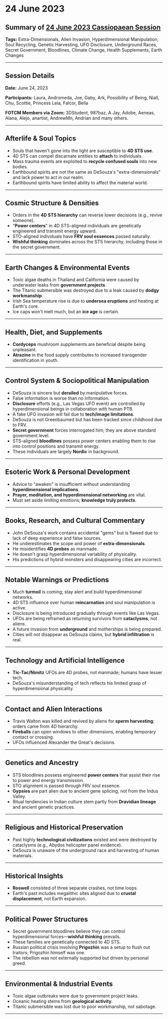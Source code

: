 # 24 June 2023

## Summary of [24 June 2023 Cassiopaean Session](https://cassiopaea.org/forum/threads/session-24-june-2023.53520/)

**Tags:** Extra-Dimensionals, Alien Invasion, Hyperdimensional Manipulation, Soul Recycling, Genetic Harvesting, UFO Disclosure, Underground Races, Secret Government, Bloodlines, Climate Change, Health Supplements, Earth Changes

---

## Session Details

**Date:** June 24, 2023

**Participants:** Laura, Andromeda, Joe, Gaby, Ark, Possibility of Being, Niall, Chu, Scottie, Princess Leia, Falcor, Bella

**FOTCM Members via Zoom:** 3DStudent, 987baz, A Jay, Adobe, Aeneas, Alana, Alejo, anartist, AndrewMn, Andrian and many others.

---

## Afterlife & Soul Topics

- Souls that haven't gone into the light are susceptible to **4D STS use**.
- 4D STS can compel discarnate entities to **attach** to individuals.
- Mass trauma events are exploited to **recycle confused souls** into new bodies.
- Earthbound spirits are not the same as DeSouza's "extra-dimensionals" and lack power to act in our realm.
- Earthbound spirits have limited ability to affect the material world.

---

## Cosmic Structure & Densities

- Orders in the **4D STS hierarchy** can reverse lower decisions (e.g., revive someone).
- "**Power centers**" in 4D STS-aligned individuals are genetically engineered and transmit energy upward.
- STO-aligned individuals have **FRV soul essences** passed naturally.
- **Wishful thinking** dominates across the STS hierarchy, including those in the secret government.

---

## Earth Changes & Environmental Events

- Toxic algae deaths in Thailand and California were caused by underwater leaks from **government projects**.
- The Titanic submersible was destroyed due to a leak caused by **dodgy workmanship**.
- Irish Sea temperature rise is due to **undersea eruptions** and heating at Earth's core.
- Ice caps won't melt much, but an **ice age** is certain.

---

## Health, Diet, and Supplements

- **Cordyceps** mushroom supplements are beneficial despite being unpleasant.
- **Atrazine** in the food supply contributes to increased transgender identification in youth.

---

## Control System & Sociopolitical Manipulation

- DeSouza is sincere but **derailed** by manipulative forces.
- False information is worse than no information.
- **Disclosure** efforts (e.g., Las Vegas UFO event) are controlled by hyperdimensional beings in collaboration with human PTB.
- A fake UFO invasion will fail due to **tech/image limitations**.
- DeSouza is not Greenbaumed but has been tracked since childhood due to FRV.
- **Secret government** forces interrogated him; they are above standard government level.
- STS-aligned **bloodlines** possess power centers enabling them to rise into control positions and transmit energy.
- These individuals are largely **Nordic** in background.

---

## Esoteric Work & Personal Development

- Advice to "awaken" is insufficient without understanding **hyperdimensional implications**.
- **Prayer, meditation, and hyperdimensional networking** are vital.
- Must set aside limiting emotions; **knowledge truly protects**.

---

## Books, Research, and Cultural Commentary

- John DeSouza's work contains accidental "gems" but is flawed due to lack of deep experience and false sources.
- He underestimates the scope and power of **extra-dimensionals**.
- He misidentifies **4D probes** as manmade.
- He doesn't grasp hyperdimensional variability of physicality.
- His predictions of hybrid monsters and disappearing cities are incorrect.

---

## Notable Warnings or Predictions

- Much **turmoil** is coming; stay alert and build hyperdimensional networks.
- 4D STS influence over human **reincarnation** and soul manipulation is active.
- Disclosure is being introduced gradually through events like Las Vegas.
- UFOs are being reframed as returning survivors from **cataclysms**, not aliens.
- A future invasion from **underground** and motherships is being prepared.
- Cities will not disappear as DeSouza claims, but **hybrid infiltration** is real.

---

## Technology and Artificial Intelligence

- **Tic-Tac/Nimitz** UFOs are 4D probes, not manmade; humans have lesser tech.
- DeSouza's misunderstanding of tech reflects his limited grasp of hyperdimensional physicality.

---

## Contact and Alien Interactions

- Travis Walton was killed and revived by aliens for **sperm harvesting**; orders came from 4D hierarchy.
- **Fireballs** can open windows to other dimensions, enabling temporary contact or crossing.
- UFOs influenced Alexander the Great's decisions.

---

## Genetics and Ancestry

- STS bloodlines possess engineered **power centers** that assist their rise to power and energy transmission.
- STO alignment is passed through FRV soul essence.
- **Gypsies** are part alien due to ancient gene splicing, not from the Indus Valley.
- Ritual tendencies in Indian culture stem partly from **Dravidian lineage** and ancient genetic practices.

---

## Religious and Historical Preservation

- Past highly **technological civilizations** existed and were destroyed by cataclysms (e.g., Abydos helicopter panel evidence).
- DeSouza is unaware of the underground race and harvesting of human materials.

---

## Historical Insights

- **Roswell** consisted of three separate crashes, not time loops.
- Earth's past includes megalithic sites aligned due to **crustal displacement**, not Earth expansion.

---

## Political Power Structures

- Secret government bloodlines believe they can control hyperdimensional forces—**wishful thinking** prevails.
- These families are genetically connected to 4D STS.
- Russian political crisis involving **Prigozhin** was a setup to flush out traitors; Prigozhin himself was one.
- The rebellion was not externally supported but driven by personal greed.

---

## Environmental & Industrial Events

- Toxic algae outbreaks were due to government project leaks.
- Oceanic heating stems from **geological activity**.
- Titanic submersible was lost due to poor workmanship, not sabotage.

---

